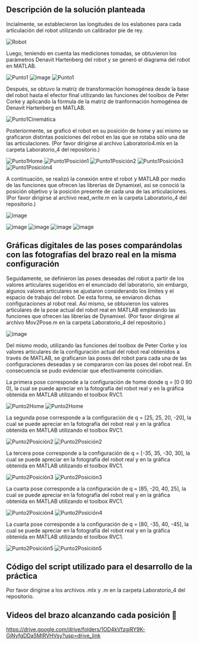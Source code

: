 ## Descripción de la solución planteada

Incialmente, se establecieron las longitudes de los eslabones para cada articulación del robot utilizando un calibrador pie de rey.

![Robot](https://github.com/SaraC27/Laboratorios_Robotica/assets/80609467/ff02a02f-cdce-41af-ba46-bd87983f4690)

Luego, teniendo en cuenta las mediciones tomadas, se obtuvieron los parámetros Denavit Hartenberg del robot y se generó el diagrama del robot en MATLAB.

![Punto1](https://github.com/SaraC27/Laboratorios_Robotica/assets/80609467/eb881da1-0ec9-4f3c-add0-fde869069fad)
![image](https://github.com/SaraC27/Laboratorios_Robotica/assets/80609467/19076585-ed61-4b91-9552-3b1f906ba9d6)
![Punto1](https://github.com/SaraC27/Laboratorios_Robotica/assets/80609467/4837773f-d248-4a06-8df8-331ad75d04e5)

Después, se obtuvo la matriz de transformación homogénea desde la base del robot hasta el efector final utilizando las funciones del toolbox de Peter Corke y aplicando la fórmula de la matriz de tranformación homogénea de Denavit Hartenberg en MATLAB.

![Punto1Cinemática](https://github.com/SaraC27/Laboratorios_Robotica/assets/80609467/dadb9d80-1475-4f33-b0e7-dd42a9f24faf)

Posteriormente, se graficó el robot en su posición de home y así mismo se graficaron distintas posiciones del robot en las que se rotaba sólo una de las articulaciones.
(Por favor dirigirse al archivo Laboratorio4.mlx en la carpeta Laboratorio_4 del repositorio.)

![Punto1Home](https://github.com/SaraC27/Laboratorios_Robotica/assets/80609467/8a03520d-61ac-4c30-ad12-1987302d98b8)
![Punto1Posición1](https://github.com/SaraC27/Laboratorios_Robotica/assets/80609467/9f8ce538-c6eb-4c85-a422-1b16b32dea88)
![Punto1Posición2](https://github.com/SaraC27/Laboratorios_Robotica/assets/80609467/5f82e472-2ebd-467b-9176-9d87fe5c273b)
![Punto1Posición3](https://github.com/SaraC27/Laboratorios_Robotica/assets/80609467/7d08f123-9683-447e-8cd1-d08a6fbc7f7c)
![Punto1Posición4](https://github.com/SaraC27/Laboratorios_Robotica/assets/80609467/e8d3c623-6549-41b1-9844-be657765fb8a)

A continuación, se realizó la conexión entre el robot y MATLAB por medio de las funciones que ofrecen las librerías de Dynamixel, así se conoció la posición objetivo y la posición presente de cada una de las articulaciones.
(Por favor dirigirse al archivo read_write.m en la carpeta Laboratorio_4 del repositorio.)

![image](https://github.com/SaraC27/Laboratorios_Robotica/assets/80609467/be5fb2bb-0828-4732-b6d3-5f3052fb2dd0)

![image](https://github.com/SaraC27/Laboratorios_Robotica/assets/80609467/cbaee6fc-0ebf-4d36-9a81-8eab61e46fe3)
![image](https://github.com/SaraC27/Laboratorios_Robotica/assets/80609467/2c4a4b19-743d-4077-acc7-b50382c5e09c)
![image](https://github.com/SaraC27/Laboratorios_Robotica/assets/80609467/5ee2fd37-aed4-4380-af51-97ad966cd270)
![image](https://github.com/SaraC27/Laboratorios_Robotica/assets/80609467/f57b42fb-23aa-4eff-8c8e-a9009b6b9db1)


## Gráficas digitales de las poses comparándolas con las fotografías del brazo real en la misma configuración

Seguidamente, se definieron las poses deseadas del robot a partir de los valores articulares sugeridos en el enunciado del laboratorio, sin embargo, algunos valores articulares se ajustaron considerando los límites y el espacio de trabajo del robot. De esta forma, se enviaron dichas configuraciones al robot real. Así mismo, se obtuvieron los valores articulares de la pose actual del robot real en MATLAB empleando las funciones que ofrecen las librerías de Dynamixel.
(Por favor dirigirse al archivo Mov2Pose.m en la carpeta Laboratorio_4 del repositorio.)

![image](https://github.com/SaraC27/Laboratorios_Robotica/assets/80609467/54378252-c447-4368-93ee-68790a5d3940)

Del mismo modo, utilizando las funciones del toolbox de Peter Corke y los valores articulares de la configuración actual del robot real obtenidos a través de MATLAB, se graficaron las poses del robot para cada una de las configuraciones deseadas y se compararon con las poses del robot real. En consecuencia se pudo evidenciar que efectivamente coincidían.

La primera pose corresponde a la configuración de home donde q = [0 0 90 0], la cual se puede apreciar en la fotografía del robot real y en la gráfica obtenida en MATLAB utilizando el toolbox RVC1.

![Punto2Home](https://github.com/SaraC27/Laboratorios_Robotica/assets/80609467/5c09d362-2052-4c2a-a8de-c4528af5d847)
![Punto2Home](https://github.com/SaraC27/Laboratorios_Robotica/assets/80609467/4dcdc07c-302a-423f-8d87-87ab4486eba1)

La segunda pose corresponde a la configuración de q = [25, 25, 20, -20], la cual se puede apreciar en la fotografía del robot real y en la gráfica obtenida en MATLAB utilizando el toolbox RVC1.

![Punto2Posición2](https://github.com/SaraC27/Laboratorios_Robotica/assets/80609467/2584ee11-70dd-42fb-a3b5-2b072ee7a4ec)
![Punto2Posición2](https://github.com/SaraC27/Laboratorios_Robotica/assets/80609467/4574de2d-daf7-4b7c-bfbe-b86f601b6a8e)

La tercera pose corresponde a la configuración de q = [-35, 35, -30, 30], la cual se puede apreciar en la fotografía del robot real y en la gráfica obtenida en MATLAB utilizando el toolbox RVC1.

![Punto2Posición3](https://github.com/SaraC27/Laboratorios_Robotica/assets/80609467/8e45c923-5f17-4d64-89f3-89c74aa792d6)
![Punto2Posición3](https://github.com/SaraC27/Laboratorios_Robotica/assets/80609467/1f7a3c65-c81c-4c97-83f8-4eef633ee6ea)

La cuarta pose corresponde a la configuración de q = [85, -20, 40, 25], la cual se puede apreciar en la fotografía del robot real y en la gráfica obtenida en MATLAB utilizando el toolbox RVC1.

![Punto2Posición4](https://github.com/SaraC27/Laboratorios_Robotica/assets/80609467/b3c915df-555f-46e3-b115-b78fb54d9792)
![Punto2Posición4](https://github.com/SaraC27/Laboratorios_Robotica/assets/80609467/d69e7bb1-bd7a-411a-83d2-63249ece82c2)

La cuarta pose corresponde a la configuración de q = [80, -35, 40, -45], la cual se puede apreciar en la fotografía del robot real y en la gráfica obtenida en MATLAB utilizando el toolbox RVC1.

![Punto2Posición5](https://github.com/SaraC27/Laboratorios_Robotica/assets/80609467/52b2c8f9-0fc8-4c5d-879d-4dba30df6f69)
![Punto2Posición5](https://github.com/SaraC27/Laboratorios_Robotica/assets/80609467/cec8c520-27d2-437d-b475-e0b62bfc0900)


## Código del script utilizado para el desarrollo de la práctica

Por favor dirigirse a los archivos .mlx y .m en la carpeta Laboratorio_4 del repositorio.


## Videos del brazo alcanzando cada posición :movie_camera:

https://drive.google.com/drive/folders/1OD4kVfzgjRY9K-GjNyfgDDa5MIRVHVsy?usp=drive_link
